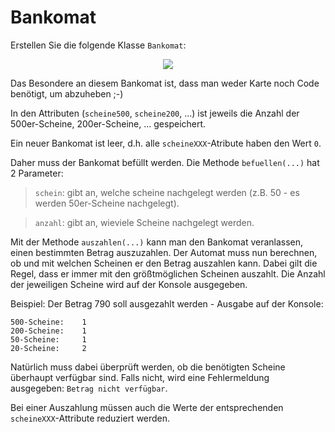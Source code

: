 # Bankomat #

Erstellen Sie die folgende Klasse `Bankomat`:

<p align='center'>
<img src='http://pr-gse.googlecode.com/svn/wiki/uebungen/uml/bankomat.jpg' />
</p>

Das Besondere an diesem Bankomat ist, dass man weder Karte noch Code benötigt, um abzuheben ;-)

In den Attributen (`scheine500`, `scheine200`, ...) ist jeweils die Anzahl der 500er-Scheine, 200er-Scheine, ... gespeichert.

Ein neuer Bankomat ist leer, d.h. alle `scheineXXX`-Atribute haben den Wert `0`.

Daher muss der Bankomat befüllt werden. Die Methode `befuellen(...)` hat 2 Parameter:
> `schein`: gibt an, welche scheine nachgelegt werden (z.B. 50 - es werden 50er-Scheine nachgelegt).

> `anzahl`: gibt an, wieviele Scheine nachgelegt werden.

Mit der Methode `auszahlen(...)` kann man den Bankomat veranlassen, einen bestimmten Betrag auszuzahlen. Der Automat muss nun berechnen, ob und mit welchen Scheinen er den Betrag auszahlen kann. Dabei gilt die Regel, dass er immer mit den größtmöglichen Scheinen auszahlt. Die Anzahl der jeweiligen Scheine wird auf der Konsole ausgegeben.

Beispiel: Der Betrag 790 soll ausgezahlt werden - Ausgabe auf der Konsole:

```
500-Scheine:    1
200-Scheine:    1
50-Scheine:     1
20-Scheine:     2
```

Natürlich muss dabei überprüft werden, ob die benötigten Scheine überhaupt verfügbar sind. Falls nicht, wird eine Fehlermeldung ausgegeben: `Betrag nicht verfügbar`.

Bei einer Auszahlung müssen auch die Werte der entsprechenden `scheineXXX`-Attribute reduziert werden.